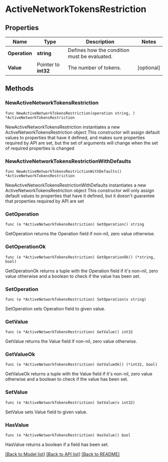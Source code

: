 # ActiveNetworkTokensRestriction

## Properties

Name | Type | Description | Notes
------------ | ------------- | ------------- | -------------
**Operation** | **string** | Defines how the condition must be evaluated. | 
**Value** | Pointer to **int32** | The number of tokens. | [optional] 

## Methods

### NewActiveNetworkTokensRestriction

`func NewActiveNetworkTokensRestriction(operation string, ) *ActiveNetworkTokensRestriction`

NewActiveNetworkTokensRestriction instantiates a new ActiveNetworkTokensRestriction object
This constructor will assign default values to properties that have it defined,
and makes sure properties required by API are set, but the set of arguments
will change when the set of required properties is changed

### NewActiveNetworkTokensRestrictionWithDefaults

`func NewActiveNetworkTokensRestrictionWithDefaults() *ActiveNetworkTokensRestriction`

NewActiveNetworkTokensRestrictionWithDefaults instantiates a new ActiveNetworkTokensRestriction object
This constructor will only assign default values to properties that have it defined,
but it doesn't guarantee that properties required by API are set

### GetOperation

`func (o *ActiveNetworkTokensRestriction) GetOperation() string`

GetOperation returns the Operation field if non-nil, zero value otherwise.

### GetOperationOk

`func (o *ActiveNetworkTokensRestriction) GetOperationOk() (*string, bool)`

GetOperationOk returns a tuple with the Operation field if it's non-nil, zero value otherwise
and a boolean to check if the value has been set.

### SetOperation

`func (o *ActiveNetworkTokensRestriction) SetOperation(v string)`

SetOperation sets Operation field to given value.


### GetValue

`func (o *ActiveNetworkTokensRestriction) GetValue() int32`

GetValue returns the Value field if non-nil, zero value otherwise.

### GetValueOk

`func (o *ActiveNetworkTokensRestriction) GetValueOk() (*int32, bool)`

GetValueOk returns a tuple with the Value field if it's non-nil, zero value otherwise
and a boolean to check if the value has been set.

### SetValue

`func (o *ActiveNetworkTokensRestriction) SetValue(v int32)`

SetValue sets Value field to given value.

### HasValue

`func (o *ActiveNetworkTokensRestriction) HasValue() bool`

HasValue returns a boolean if a field has been set.


[[Back to Model list]](../README.md#documentation-for-models) [[Back to API list]](../README.md#documentation-for-api-endpoints) [[Back to README]](../README.md)


